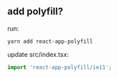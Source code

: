 ## add polyfill?

run:
```shell
yarn add react-app-polyfill
```

update src/index.tsx:
```js
import 'react-app-polyfill/ie11';
```
